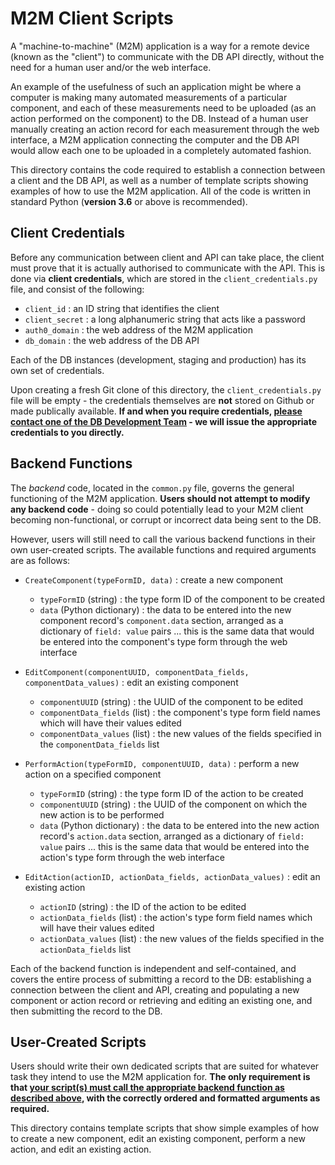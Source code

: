 # M2M Client Scripts

A "machine-to-machine" (M2M) application is a way for a remote device (known as the "client") to communicate with the DB API directly, without the need for a human user and/or the web interface.

An example of the usefulness of such an application might be where a computer is making many automated measurements of a particular component, and each of these measurements need to be uploaded (as an action performed on the component) to the DB.  Instead of a human user manually creating an action record for each measurement through the web interface, a M2M application connecting the computer and the DB API would allow each one to be uploaded in a completely automated fashion.

This directory contains the code required to establish a connection between a client and the DB API, as well as a number of template scripts showing examples of how to use the M2M application.  All of the code is written in standard Python (**version 3.6** or above is recommended).


## Client Credentials

Before any communication between client and API can take place, the client must prove that it is actually authorised to communicate with the API.  This is done via **client credentials**, which are stored in the `client_credentials.py` file, and consist of the following:
 
* `client_id` : an ID string that identifies the client
* `client_secret` : a long alphanumeric string that acts like a password
* `auth0_domain` : the web address of the M2M application
* `db_domain` : the web address of the DB API

Each of the DB instances (development, staging and production) has its own set of credentials.

Upon creating a fresh Git clone of this directory, the `client_credentials.py` file will be empty - the credentials themselves are **not** stored on Github or made publically available.  **If and when you require credentials, <u>please contact one of the DB Development Team</u> - we will issue the appropriate credentials to you directly.**


## Backend Functions

The *backend* code, located in the `common.py` file, governs the general functioning of the M2M application.  **Users should not attempt to modify any backend code** - doing so could potentially lead to your M2M client becoming non-functional, or corrupt or incorrect data being sent to the DB.

However, users will still need to call the various backend functions in their own user-created scripts.  The available functions and required arguments are as follows:

* `CreateComponent(typeFormID, data)` : create a new component
    * `typeFormID` (string) : the type form ID of the component to be created
    * `data` (Python dictionary) : the data to be entered into the new component record's `component.data` section, arranged as a dictionary of `field: value` pairs  ... this is the same data that would be entered into the component's type form through the web interface

* `EditComponent(componentUUID, componentData_fields, componentData_values)` : edit an existing component
    * `componentUUID` (string) : the UUID of the component to be edited
    * `componentData_fields` (list) : the component's type form field names which will have their values edited
    * `componentData_values` (list) : the new values of the fields specified in the `componentData_fields` list

* `PerformAction(typeFormID, componentUUID, data)` : perform a new action on a specified component
    * `typeFormID` (string) : the type form ID of the action to be created
    * `componentUUID` (string) : the UUID of the component on which the new action is to be performed
    * `data` (Python dictionary) : the data to be entered into the new action record's `action.data` section, arranged as a dictionary of `field: value` pairs  ... this is the same data that would be entered into the action's type form through the web interface

* `EditAction(actionID, actionData_fields, actionData_values)` : edit an existing action
    * `actionID` (string) : the ID of the action to be edited
    * `actionData_fields` (list) : the action's type form field names which will have their values edited
    * `actionData_values` (list) : the new values of the fields specified in the `actionData_fields` list

Each of the backend function is independent and self-contained, and covers the entire process of submitting a record to the DB: establishing a connection between the client and API, creating and populating a new component or action record or retrieving and editing an existing one, and then submitting the record to the DB.


## User-Created Scripts

Users should write their own dedicated scripts that are suited for whatever task they intend to use the M2M application for.  **The only requirement is that <u>your script(s) must call the appropriate backend function as described above</u>, with the correctly ordered and formatted arguments as required.**

This directory contains template scripts that show simple examples of how to create a new component, edit an existing component, perform a new action, and edit an existing action.
